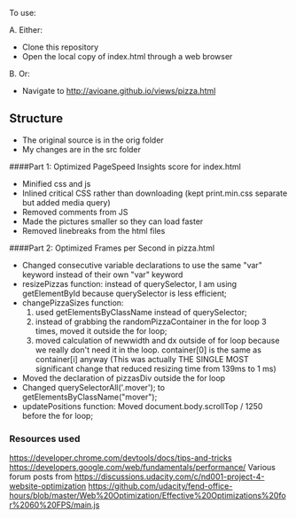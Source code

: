 To use:

A. Either:
- Clone this repository
- Open the local copy of index.html through a web browser

B. Or:
- Navigate to http://avioane.github.io/views/pizza.html

## Structure
- The original source is in the orig folder
- My changes are in the src folder

####Part 1: Optimized PageSpeed Insights score for index.html

- Minified css and js
- Inlined critical CSS rather than downloading (kept print.min.css separate but added media query)
- Removed comments from JS
- Made the pictures smaller so they can load faster
- Removed linebreaks from the html files

####Part 2: Optimized Frames per Second in pizza.html

- Changed consecutive variable declarations to use the same "var" keyword instead of their own "var" keyword
- resizePizzas function: instead of querySelector, I am using getElementById because querySelector is less efficient;
- changePizzaSizes function:
	1) used getElementsByClassName instead of querySelector;
	2) instead of grabbing the randomPizzaContainer in the for loop 3 times, moved it outside the for loop;
	3) moved calculation of newwidth and dx outside of for loop because we really don't need it in the loop. container[0] is the same as container[i] anyway (This was actually THE SINGLE MOST significant change that reduced resizing time from 139ms to 1 ms)
- Moved the declaration of pizzasDiv outside the for loop
- Changed querySelectorAll('.mover'); to getElementsByClassName("mover");
- updatePositions function: Moved document.body.scrollTop / 1250 before the for loop;

### Resources used
https://developer.chrome.com/devtools/docs/tips-and-tricks
https://developers.google.com/web/fundamentals/performance/
Various forum posts from https://discussions.udacity.com/c/nd001-project-4-website-optimization
https://github.com/udacity/fend-office-hours/blob/master/Web%20Optimization/Effective%20Optimizations%20for%2060%20FPS/main.js